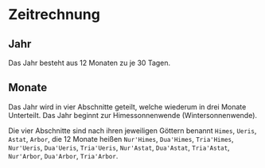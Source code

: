 # Zeitrechnung

## Jahr

Das Jahr besteht aus 12 Monaten zu je 30 Tagen.

## Monate

Das Jahr wird in vier Abschnitte geteilt, welche wiederum in drei Monate Unterteilt. Das Jahr beginnt zur Himessonnenwende (Wintersonnenwende).

Die vier Abschnitte sind nach ihren jeweiligen Göttern benannt `Himes`, `Ueris`, `Astat`, `Arbor`, die 12 Monate heißen `Nur'Himes`, `Dua'Himes`, `Tria'Himes`,
`Nur'Ueris`, `Dua'Ueris`, `Tria'Ueris`, `Nur'Astat`, `Dua'Astat`,  `Tria'Astat`, `Nur'Arbor`, `Dua'Arbor`, `Tria'Arbor`. 

